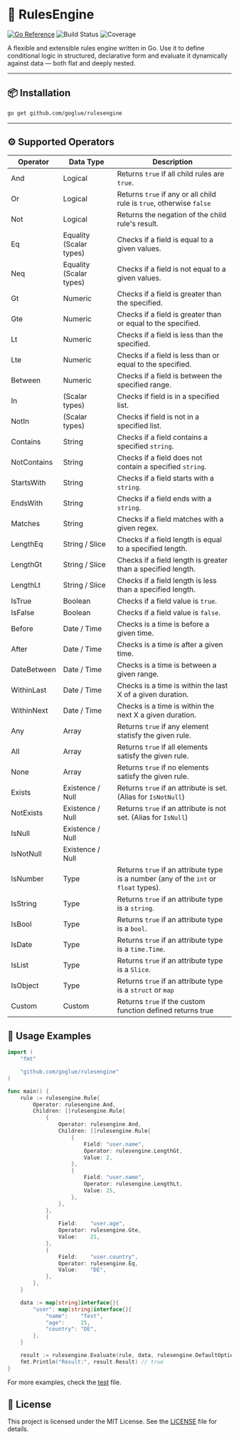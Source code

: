 # 🧠 RulesEngine

[![Go Reference](https://pkg.go.dev/badge/github.com/goglue/rulesengine.svg)](https://pkg.go.dev/github.com/goglue/rulesengine)
![Build Status](https://github.com/goglue/rulesengine/actions/workflows/pulls-pipeline.yml/badge.svg)
![Coverage](https://img.shields.io/badge/Coverage-65.5%25-yellow)

A flexible and extensible rules engine written in Go. Use it to define
conditional logic in structured, declarative form and evaluate it dynamically
against data — both flat and deeply nested.

---

## 📦 Installation

```bash
go get github.com/goglue/rulesengine
```

---

## ⚙️ Supported Operators

| Operator    | Data Type               | Description                                                                          |
|-------------|-------------------------|--------------------------------------------------------------------------------------|
| And         | Logical                 | Returns `true` if all child rules are `true`.                                        | 
| Or          | Logical                 | Returns `true` if any or all child rule is `true`, otherwise `false`                 |
| Not         | Logical                 | Returns the negation of the child rule's result.                                     |
| Eq          | Equality (Scalar types) | Checks if a field is equal to a given values.                                        |
| Neq         | Equality (Scalar types) | Checks if a field is not equal to a given values.                                    |
| Gt          | Numeric                 | Checks if a field is greater than the specified.                                     |
| Gte         | Numeric                 | Checks if a field is greater than or equal to the specified.                         |
| Lt          | Numeric                 | Checks if a field is less than the specified.                                        |
| Lte         | Numeric                 | Checks if a field is less than or equal to the specified.                            |
| Between     | Numeric                 | Checks if a field is between the specified range.                                    |
| In          | (Scalar types)          | Checks if field is in a specified list.                                              |
| NotIn       | (Scalar types)          | Checks if field is not in a specified list.                                          |
| Contains    | String                  | Checks if a field contains a specified `string`.                                     |
| NotContains | String                  | Checks if a field does not contain a specified `string`.                             |
| StartsWith  | String                  | Checks if a field starts with a `string`.                                            |
| EndsWith    | String                  | Checks if a field ends with a `string`.                                              |
| Matches     | String                  | Checks if a field matches with a given regex.                                        |
| LengthEq    | String / Slice          | Checks if a field length is equal to a specified length.                             |
| LengthGt    | String / Slice          | Checks if a field length is greater than a specified length.                         |
| LengthLt    | String / Slice          | Checks if a field length is less than a specified length.                            |
| IsTrue      | Boolean                 | Checks if a field value is `true`.                                                   |
| IsFalse     | Boolean                 | Checks if a field value is `false`.                                                  |
| Before      | Date / Time             | Checks is a time is before a given time.                                             |
| After       | Date / Time             | Checks is a time is after a given time.                                              |
| DateBetween | Date / Time             | Checks is a time is between a given range.                                           |
| WithinLast  | Date / Time             | Checks is a time is within the last X of a given duration.                           |
| WithinNext  | Date / Time             | Checks is a time is within the next X a given duration.                              |
| Any         | Array                   | Returns `true` if any element statisfy the given rule.                               |
| All         | Array                   | Returns `true` if all elements satisfy the given rule.                               |
| None        | Array                   | Returns `true` if no elements satisfy the given rule.                                |
| Exists      | Existence / Null        | Returns `true` if an attribute is set. (Alias for `IsNotNull`)                       |
| NotExists   | Existence / Null        | Returns `true` if an attribute is not set. (Alias for `IsNull`)                      |
| IsNull      | Existence / Null        |                                                                                      |
| IsNotNull   | Existence / Null        |                                                                                      |
| IsNumber    | Type                    | Returns `true` if an attribute type is a number (any of the `int` or `float` types). |
| IsString    | Type                    | Returns `true` if an attribute type is a `string`.                                   |
| IsBool      | Type                    | Returns `true` if an attribute type is a `bool`.                                     |
| IsDate      | Type                    | Returns `true` if an attribute type is a `time.Time`.                                |
| IsList      | Type                    | Returns `true` if an attribute type is a `Slice`.                                    |
| IsObject    | Type                    | Returns `true` if an attribute type is a `struct` or `map`                           |
| Custom      | Custom                  | Returns `true` if the custom function defined returns true                           |

## 🧪 Usage Examples

```go
import (
    "fmt"

    "github.com/goglue/rulesengine"
)

func main() {
    rule := rulesengine.Rule{
        Operator: rulesengine.And,
        Children: []rulesengine.Rule{
            {
                Operator: rulesengine.And,
                Children: []rulesengine.Rule{
                    {
                        Field: "user.name",
                        Operator: rulesengine.LengthGt,
                        Value: 2,
                    },
                    {
                        Field: "user.name",
                        Operator: rulesengine.LengthLt,
                        Value: 25,
                    },
                },
            },
            {
                Field:    "user.age",
                Operator: rulesengine.Gte,
                Value:    21,
            },
            {
                Field:    "user.country",
                Operator: rulesengine.Eq,
                Value:    "DE",
            },
        },
    }

    data := map[string]interface{}{
        "user": map[string]interface{}{
            "name":    "Test",
            "age":     25,
            "country": "DE",
        },
    }

    result := rulesengine.Evaluate(rule, data, rulesengine.DefaultOptions())
    fmt.Println("Result:", result.Result) // true
}
```

For more examples, check the [test](https://github.com/goglue/rulesengine/blob/main/rulesengine_test.go) file.

## 📄 License

This project is licensed under the MIT License. See
the [LICENSE](https://github.com/goglue/rulesengine/blob/main/LICENSE) file for
details.